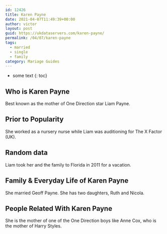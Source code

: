 ```yaml
---
id: 12426
title: Karen Payne
date: 2021-04-07T11:49:39+00:00
author: victor
layout: post
guid: https://ukdataservers.com/karen-payne/
permalink: /04/07/karen-payne  
tags:
  - married
  - single
  - family
category: Mariage Guides
---
```


* some text
{: toc}


## Who is Karen Payne



Best known as the mother of One Direction star Liam Payne. 

                
                
                
## Prior to Popularity



She worked as a nursery nurse while Liam was auditioning for The X Factor (UK).

                
                
                
## Random data



Liam took her and the family to Florida in 2011 for a vacation.

                
                
                
## Family & Everyday Life of Karen Payne



She married Geoff Payne. She has two daughters, Ruth and Nicola.

                
                
                
## People Related With Karen Payne



She is the mother of one of the One Direction boys like Anne Cox, who is the mother of Harry Styles.

                
              
            
          
          
          